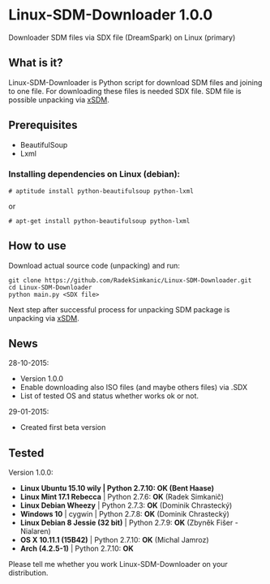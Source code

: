 # Linux-SDM-Downloader 1.0.0
Downloader SDM files via SDX file (DreamSpark) on Linux (primary)

## What is it?
Linux-SDM-Downloader is Python script for download SDM files and joining to one file. For downloading these files is needed SDX file. SDM file is possible unpacking via [xSDM](https://github.com/v3l0c1r4pt0r/xSDM).

## Prerequisites
- BeautifulSoup
- Lxml

### Installing dependencies on Linux (debian):
```
# aptitude install python-beautifulsoup python-lxml
```
or
```
# apt-get install python-beautifulsoup python-lxml
```

## How to use
Download actual source code (unpacking) and run:
```
git clone https://github.com/RadekSimkanic/Linux-SDM-Downloader.git
cd Linux-SDM-Downloader
python main.py <SDX file>
```

Next step after successful process for unpacking SDM package is unpacking via [xSDM](https://github.com/v3l0c1r4pt0r/xSDM).

## News
28-10-2015:
- Version 1.0.0
- Enable downloading also ISO files (and maybe others files) via .SDX
- List of tested OS and status whether works ok or not.

29-01-2015:
- Created first beta version

## Tested
Version 1.0.0:
- **Linux Ubuntu 15.10 wily | Python 2.7.10: OK (Bent Haase)**
- **Linux Mint 17.1 Rebecca** | Python 2.7.6: **OK** (Radek Simkanič)
- **Linux Debian Wheezy** | Python 2.7.3: **OK** (Dominik Chrastecký)
- **Windows 10** | cygwin | Python 2.7.8: **OK** (Dominik Chrastecký)
- **Linux Debian 8 Jessie (32 bit)** | Python 2.7.9: **OK** (Zbyněk Fišer - Nialaren)
- **OS X 10.11.1 (15B42)** | Python 2.7.10: **OK** (Michal Jamroz)
- **Arch (4.2.5-1)** | Python 2.7.10: **OK**

Please tell me whether you work Linux-SDM-Downloader on your distribution.
